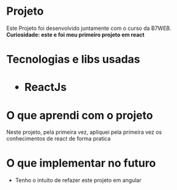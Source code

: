 
<h1>Projeto</h1>

Este Projeto foi desenvolvido juntamente com o curso da B7WEB. <strong>Curiosidade: este e foi meu primeiro projeto em react</strong>

<h1>Tecnologias e libs usadas<h1>
  
  <ul>
    <li>ReactJs</li>
  </ul>
  
 <h1>O que aprendi com o projeto</h1>
 <p>Neste projeto, pela primeira vez, apliquei pela primeira vez os conhecimentos de react de forma pratica</p>
 
 <h1>O que implementar no futuro</h1>
 
   <ul>
    <li>Tenho o intuito de refazer este projeto em angular</li>
  </ul>
